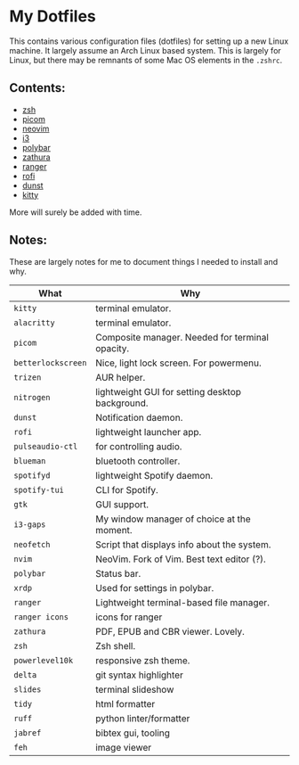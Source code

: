 # My Dotfiles

This contains various configuration files (dotfiles) for setting up a new Linux machine.
It largely assume an Arch Linux based system.
This is largely for Linux, but there may be remnants of some Mac OS elements in the `.zshrc`.

## Contents:

- [zsh](.zshrc)
- [picom](picom.conf)
- [neovim](config/nvim/init.vim)
- [i3](config/i3/config)
- [polybar](config/polybar/config)
- [zathura](config/zathura)
- [ranger](config/ranger)
- [rofi](config/rofi)
- [dunst](config/dunst)
- [kitty](config/kitty)

More will surely be added with time.

## Notes:

These are largely notes for me to document things I needed to install and why.

What | Why
------------ | -------------
`kitty` | terminal emulator.
`alacritty` | terminal emulator.
`picom` | Composite manager. Needed for terminal opacity.
`betterlockscreen` | Nice, light lock screen. For powermenu.
`trizen` | AUR helper.
`nitrogen` | lightweight GUI for setting desktop background.
`dunst`  | Notification daemon.
`rofi` | lightweight launcher app.
`pulseaudio-ctl` | for controlling audio.
`blueman` | bluetooth controller.
`spotifyd` | lightweight Spotify daemon.
`spotify-tui` | CLI for Spotify.
`gtk` | GUI support.
`i3-gaps` | My window manager of choice at the moment. 
`neofetch` | Script that displays info about the system.
`nvim` | NeoVim. Fork of Vim. Best text editor (?).
`polybar` | Status bar.
`xrdp` | Used for settings in polybar.
`ranger` | Lightweight terminal-based file manager.
`ranger icons` | icons for ranger
`zathura` | PDF, EPUB and CBR viewer. Lovely.
`zsh` | Zsh shell.
`powerlevel10k` | responsive zsh theme.
`delta` | git syntax highlighter
`slides` | terminal slideshow
`tidy` | html formatter
`ruff` | python linter/formatter
`jabref` | bibtex gui, tooling
`feh` | image viewer
